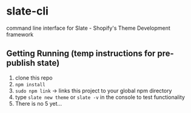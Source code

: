 # slate-cli
command line interface for Slate - Shopify's Theme Development framework

## Getting Running (temp instructions for pre-publish state)

1. clone this repo
2. `npm install`
3. `sudo npm link` -> links this project to your global npm directory
4. type `slate new theme` or `slate -v` in the console to test functionality
5. There is no 5 yet...
